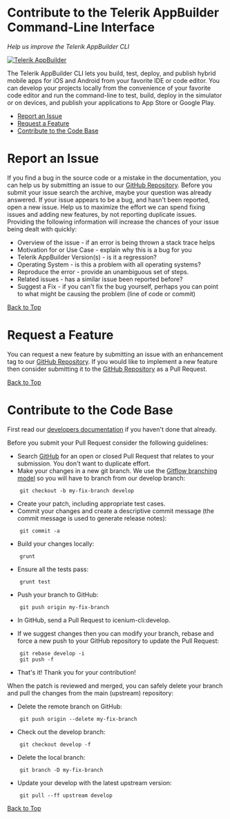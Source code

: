 Contribute to the Telerik AppBuilder Command-Line Interface
===

*Help us improve the Telerik AppBuilder CLI* 

[![Telerik AppBuilder](ab-logo.png "Telerik AppBuilder")](http://www.telerik.com/appbuilder "The Telerik AppBuilder web site")

The Telerik AppBuilder CLI lets you build, test, deploy, and publish hybrid mobile apps for iOS and Android from your favorite IDE or code editor. You can develop your projects locally from the convenience of your favorite code editor and run the command-line to test, build, deploy in the simulator or on devices, and publish your applications to App Store or Google Play.

* [Report an Issue](#bug "Learn how to report an issue")
* [Request a Feature](#request "Learn how to submit a feature or improvement request")
* [Contribute to the Code Base](#contribute "Learn how to submit your own improvements to the code")

<a id="bug"></a>
Report an Issue
===
If you find a bug in the source code or a mistake in the documentation, you can help us by submitting an issue to our <a href="https://github.com/Icenium/icenium-cli">GitHub Repository</a>.
Before you submit your issue search the archive, maybe your question was already answered.
If your issue appears to be a bug, and hasn't been reported, open a new issue. Help us to maximize the effort we can spend fixing issues and adding new features, by not reporting duplicate issues. Providing the following information will increase the chances of your issue being dealt with quickly:

* Overview of the issue - if an error is being thrown a stack trace helps
* Motivation for or Use Case - explain why this is a bug for you
* Telerik AppBuilder Version(s) - is it a regression?
* Operating System - is this a problem with all operating systems?
* Reproduce the error - provide an unambiguous set of steps.
* Related issues - has a similar issue been reported before?
* Suggest a Fix - if you can't fix the bug yourself, perhaps you can point to what might be causing the problem (line of code or commit)

[Back to Top][1]

<a id="request"></a>
Request a Feature
===
You can request a new feature by submitting an issue with an enhancement tag to our <a href="https://github.com/Icenium/icenium-cli">GitHub Repository</a>.
If you would like to implement a new feature then consider submitting it to the <a href="https://github.com/Icenium/icenium-cli">GitHub Repository</a> as a Pull Request.

[Back to Top][1]

<a id="contribute"></a>
Contribute to the Code Base
===
First read our <a href="https://github.com/Icenium/icenium-cli/blob/develop/for-developers.md">developers documentation</a> if you haven't done that already.

Before you submit your Pull Request consider the following guidelines:

* Search <a href="https://github.com/Icenium/icenium-cli/pulls">GitHub</a> for an open or closed Pull Request that relates to your submission. You don't want to duplicate effort.
* Make your changes in a new git branch. We use the <a href="http://nvie.com/posts/a-successful-git-branching-model/">Gitflow branching model</a> so you will have to branch from our develop branch:
```
    git checkout -b my-fix-branch develop
```
* Create your patch, including appropriate test cases.
* Commit your changes and create a descriptive commit message (the commit message is used to generate release notes):
```
    git commit -a
```
* Build your changes locally:
```
    grunt
```
* Ensure all the tests pass:
```
    grunt test
```
* Push your branch to GitHub:
```
    git push origin my-fix-branch
```
* In GitHub, send a Pull Request to icenium-cli:develop.

* If we suggest changes then you can modify your branch, rebase and force a new push to your GitHub repository to update the Pull Request:
```
    git rebase develop -i
    git push -f
```
* That's it! Thank you for your contribution!

When the patch is reviewed and merged, you can safely delete your branch and pull the changes from the main (upstream) repository:

* Delete the remote branch on GitHub:
```
    git push origin --delete my-fix-branch
```
* Check out the develop branch:
```
    git checkout develop -f
```
* Delete the local branch:
```
    git branch -D my-fix-branch
```
* Update your develop with the latest upstream version:
```
    git pull --ff upstream develop
```

[Back to Top][1]

[1]: #contribute-to-the-telerik-appbuilder-command-line-interface

